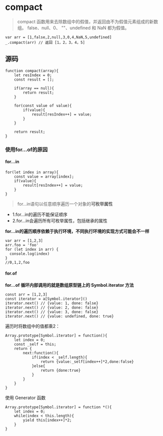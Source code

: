 # compact
> compact 函数用来去除数组中的假值，并返回由不为假值元素组成的新数组。
> false、null、0、 ""、undefined 和 NaN 都为假值。

```
var arr = [1,false,2,null,3,0,4,NaN,5,undefined]
_.compact(arr) // 返回 [1，2，3，4，5]
```

## 源码
```
function compact(array){
    let resIndex = 0;
    const result = [];

    if(array == null){
        return result;
    }

    for(const value of value){
        if(value){
            result[resIndex++] = value;
        }
    }

    return result;
}
```

### 使用for...of的原因
#### for...in
```
for(let index in array){
    const value = array[index];
    if(value){
        result[resIndex++] = value;
    }
}
```
> for...in语句以任意顺序遍历一个对象的**可枚举属性**  

- 1.for...in的遍历不能保证顺序
- 2.for...in会遍历所有可枚举属性，包括继承的属性  

**for...in的遍历顺序依赖于执行环境，不同执行环境的实现方式可能会不一样**

```
var arr = [1,2,3]
arr.foo = 'foo'
for (let index in arr) {
  console.log(index)
}
//0,1,2,foo
```

#### for.of
**for...of 循环内部调用的就是数组原型链上的 Symbol.iterator 方法**
```
const arr = [1,2,3]
const iterator = a[Symbol.iterator]()
iterator.next() // {value: 1, done: false}
iterator.next() // {value: 2, done: false}
iterator.next() // {value: 3, done: false}
iterator.next() // {value: undefined, done: true}
```
遍历时将数组中的值都乘2：

```
Array.prototype[Symbol.iterator] = function(){
    let index = 0;
    const _self = this;
    return {
        next:function(){
            if(index < _self.length){
                return {value:_self[index++]*2,done:false}
            }else{
                return {done:true}
            }
        }
    }
}
```
使用 Generator 函数
```
Array.prototype[Symbol.iterator] = function *(){
    let index = 0;
    while(index < this.length){
        yield this[index++]*2;
    }
}
```